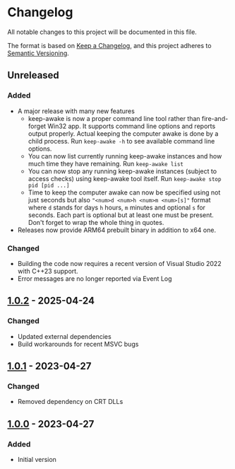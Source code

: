 # Changelog
All notable changes to this project will be documented in this file.

The format is based on [Keep a Changelog](https://keepachangelog.com/en/1.0.0/),
and this project adheres to [Semantic Versioning](https://semver.org/spec/v2.0.0.html).

## Unreleased
### Added
- A major release with many new features
  - keep-awake is now a proper command line tool rather than fire-and-forget Win32 app. 
	It supports command line options and reports output properly. Actual keeping the
	computer awake is done by a child process. Run `keep-awake -h` to see available
	command line options.
  - You can now list currently running keep-awake instances and how much time they have
	remaining. Run `keep-awake list`
  - You can now stop any running keep-awake instances (subject to access checks) using 
	keep-awake tool itself. Run `keep-awake stop pid [pid ...]`
  - Time to keep the computer awake can now be specified using not just seconds but also
	`"<num>d <num>h <num>m <num>[s]"` format where `d` stands for days `h` hours, `m` minutes
	and optional `s` for seconds. Each part is optional but at least one must be present. 
	Don't forget to wrap the whole thing in quotes.
- Releases now provide ARM64 prebuilt binary in addition to x64 one.

### Changed
- Building the code now requires a recent version of Visual Studio 2022 with C++23 support.
- Error messages are no longer reported via Event Log

## [1.0.2] - 2025-04-24
### Changed
- Updated external dependencies
- Build workarounds for recent MSVC bugs

## [1.0.1] - 2023-04-27
### Changed
- Removed dependency on CRT DLLs

## [1.0.0] - 2023-04-27
### Added
- Initial version

[1.0.0]: https://github.com/gershnik/keep-awake/releases/v1.0.0
[1.0.1]: https://github.com/gershnik/keep-awake/releases/v1.0.1
[1.0.2]: https://github.com/gershnik/keep-awake/releases/v1.0.2